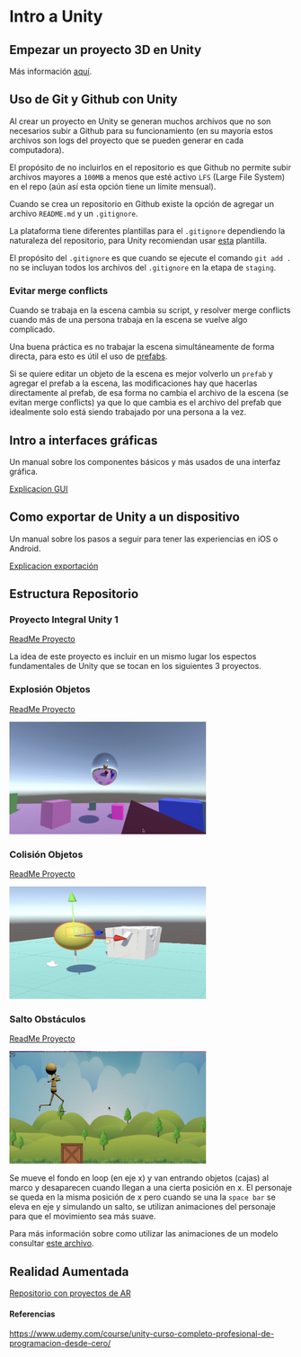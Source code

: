 # Intro a Unity

## Empezar un proyecto 3D en Unity

Más información [aquí](InicioProyecto.md).

## Uso de Git y Github con Unity

Al crear un proyecto en Unity se generan muchos archivos que no son necesarios subir a Github para su funcionamiento (en su mayoría estos archivos son logs del proyecto que se pueden generar en cada computadora).

El propósito de no incluirlos en el repositorio es que Github no permite subir archivos mayores a `100MB` a menos que esté activo `LFS` (Large File System) en el repo (aún así esta opción tiene un límite mensual).

Cuando se crea un repositorio en Github existe la opción de agregar un archivo `README.md` y un `.gitignore`.

La plataforma tiene diferentes plantillas para el `.gitignore` dependiendo la naturaleza del repositorio, para Unity recomiendan usar [esta](https://github.com/github/gitignore/blob/main/Unity.gitignore) plantilla.

El propósito del `.gitignore` es que cuando se ejecute el comando `git add .` no se incluyan todos los archivos del `.gitignore` en la etapa de `staging`.

### Evitar merge conflicts

Cuando se trabaja en la escena cambia su script, y resolver merge conflicts cuando más de una persona trabaja en la escena se vuelve algo complicado.

Una buena práctica es no trabajar la escena simultáneamente de forma directa, para esto es útil el uso de [prefabs](InicioProyecto.md#prefabs).

Si se quiere editar un objeto de la escena es mejor volverlo un `prefab` y agregar el prefab a la escena, las modificaciones hay que hacerlas directamente al prefab, de esa forma no cambia el archivo de la escena (se evitan merge conflicts) ya que lo que cambia es el archivo del prefab que idealmente solo está siendo trabajado por una persona a la vez.

## Intro a interfaces gráficas

Un manual sobre los componentes básicos y más usados de una interfaz gráfica.

[Explicacion GUI](InterfazDeUsuario.md)

## Como exportar de Unity a un dispositivo

Un manual sobre los pasos a seguir para tener las experiencias en iOS o Android.

[Explicacion exportación](ExportarUnaExperiencia.md)

## Estructura Repositorio

### Proyecto Integral Unity 1

[ReadMe Proyecto](ProyectoIntegralUnity1/README.md)

La idea de este proyecto es incluir en un mismo lugar los espectos fundamentales de Unity que se tocan en los siguientes 3 proyectos.

### Explosión Objetos

[ReadMe Proyecto](ExplosionCubos/README.md)

<img src="imgMds/explosionObjetos.png" alt="explosionObjetos" width="350" height="200"/>

### Colisión Objetos

[ReadMe Proyecto](ColisionObjetos/README.md)

<img src="imgMds/colisionObjetos.png" alt="colisionObjetos" width="350" height="200"/>

### Salto Obstáculos

[ReadMe Proyecto](SaltoObstaculos/README.md)

<img src="imgMds/saltoObjetos.png" alt="saltoObjetos" width="350" height="200"/>

Se mueve el fondo en loop (en eje x) y van entrando objetos (cajas) al marco y desaparecen cuando llegan a una cierta posición en x. El personaje se queda en la misma posición de x pero cuando se una la `space bar` se eleva en eje y simulando un salto, se utilizan animaciones del personaje para que el movimiento sea más suave.

Para más información sobre como utilizar las animaciones de un modelo consultar [este archivo](MovimientoPersonaje.md).

## Realidad Aumentada

[Repositorio con proyectos de AR](https://github.com/marielsgtzz/RealidadAumentada/tree/main)

#### Referencias

https://www.udemy.com/course/unity-curso-completo-profesional-de-programacion-desde-cero/
